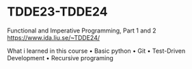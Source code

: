 # TDDE23-TDDE24
Functional and Imperative Programming, Part 1 and 2
https://www.ida.liu.se/~TDDE24/

What i learned in this course
• Basic python
• Git
• Test-Driven Development
• Recursive programing 

